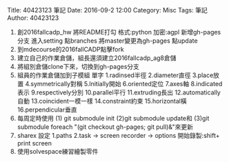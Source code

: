 Title: 40423123 筆記
Date: 2016-09-2 12:00
Category: Misc
Tags: 筆記
Author: 40423123



<!-- PELICAN_END_SUMMARY -->

1. 創2016fallcadp_hw 將README打勾 格式:python 加密:agpl 新增gh-pages分支 進入setting 點branches 將master變更為gh-pages 點update 
2. 到mdecourse的2016fallCADP點擊fork 
3. 建立自己的作業倉儲，組長還須建立2016fallcadp_ag8倉儲
4. 將組別倉儲clone下來，切換到gh-pages分支
5. 組員的作業倉儲加到子模組
單字 1.radinsed半徑 2.diameter直徑 3.place放置 4.symmetrically對稱 5.lnitially開始 6.oriented定位 7.axes軸 8.indicated表示 9.respectively分別 10.parallel平行 11.extruding長出 12.automatically自動 13.coincident一模一樣 14.constraint約束 15.horizontal橫 16.perpendicular垂直
6. 每周定時使用
(1) git submodule init
(2)git submodule update和
(3)git submodule foreach "(git checkout gh-pages; git pull)&"來更新
7. sharex 設定 1.paths 2.task → screen recorder → options 開始錄製:shift+ print screen
8. 使用solvespace練習繪製零件




